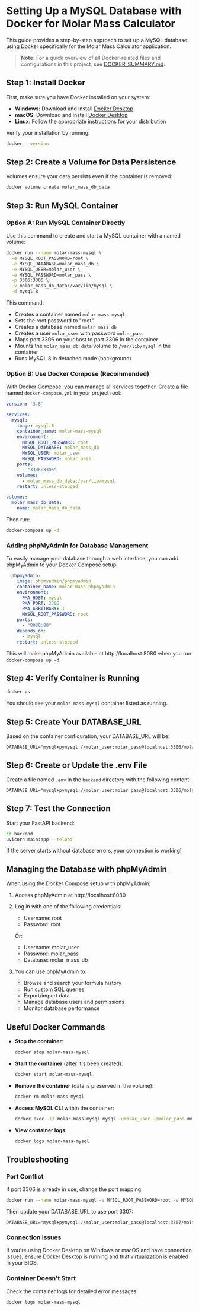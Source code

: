 # Setting Up a MySQL Database with Docker for Molar Mass Calculator

This guide provides a step-by-step approach to set up a MySQL database using Docker specifically for the Molar Mass Calculator application.

> **Note:** For a quick overview of all Docker-related files and configurations in this project, see [DOCKER_SUMMARY.md](./DOCKER_SUMMARY.md).

## Step 1: Install Docker

First, make sure you have Docker installed on your system:

- **Windows**: Download and install [Docker Desktop](https://www.docker.com/products/docker-desktop/)
- **macOS**: Download and install [Docker Desktop](https://www.docker.com/products/docker-desktop/)
- **Linux**: Follow the [appropriate instructions](https://docs.docker.com/engine/install/) for your distribution

Verify your installation by running:
```bash
docker --version
```

## Step 2: Create a Volume for Data Persistence

Volumes ensure your data persists even if the container is removed:

```bash
docker volume create molar_mass_db_data
```

## Step 3: Run MySQL Container

### Option A: Run MySQL Container Directly

Use this command to create and start a MySQL container with a named volume:

```bash
docker run --name molar-mass-mysql \
  -e MYSQL_ROOT_PASSWORD=root \
  -e MYSQL_DATABASE=molar_mass_db \
  -e MYSQL_USER=molar_user \
  -e MYSQL_PASSWORD=molar_pass \
  -p 3306:3306 \
  -v molar_mass_db_data:/var/lib/mysql \
  -d mysql:8
```

This command:
- Creates a container named `molar-mass-mysql`
- Sets the root password to "root"
- Creates a database named `molar_mass_db`
- Creates a user `molar_user` with password `molar_pass`
- Maps port 3306 on your host to port 3306 in the container
- Mounts the `molar_mass_db_data` volume to `/var/lib/mysql` in the container
- Runs MySQL 8 in detached mode (background)

### Option B: Use Docker Compose (Recommended)

With Docker Compose, you can manage all services together. Create a file named `docker-compose.yml` in your project root:

```yaml
version: '3.8'

services:
  mysql:
    image: mysql:8
    container_name: molar-mass-mysql
    environment:
      MYSQL_ROOT_PASSWORD: root
      MYSQL_DATABASE: molar_mass_db
      MYSQL_USER: molar_user
      MYSQL_PASSWORD: molar_pass
    ports:
      - "3306:3306"
    volumes:
      - molar_mass_db_data:/var/lib/mysql
    restart: unless-stopped

volumes:
  molar_mass_db_data:
    name: molar_mass_db_data
```

Then run:
```bash
docker-compose up -d
```

### Adding phpMyAdmin for Database Management

To easily manage your database through a web interface, you can add phpMyAdmin to your Docker Compose setup:

```yaml
  phpmyadmin:
    image: phpmyadmin/phpmyadmin
    container_name: molar-mass-phpmyadmin
    environment:
      PMA_HOST: mysql
      PMA_PORT: 3306
      PMA_ARBITRARY: 1
      MYSQL_ROOT_PASSWORD: root
    ports:
      - "8080:80"
    depends_on:
      - mysql
    restart: unless-stopped
```

This will make phpMyAdmin available at http://localhost:8080 when you run `docker-compose up -d`.

## Step 4: Verify Container is Running

```bash
docker ps
```

You should see your `molar-mass-mysql` container listed as running.

## Step 5: Create Your DATABASE_URL

Based on the container configuration, your DATABASE_URL will be:

```
DATABASE_URL="mysql+pymysql://molar_user:molar_pass@localhost:3306/molar_mass_db"
```

## Step 6: Create or Update the .env File

Create a file named `.env` in the `backend` directory with the following content:

```properties
DATABASE_URL="mysql+pymysql://molar_user:molar_pass@localhost:3306/molar_mass_db"
```

## Step 7: Test the Connection

Start your FastAPI backend:

```bash
cd backend
uvicorn main:app --reload
```

If the server starts without database errors, your connection is working!

## Managing the Database with phpMyAdmin

When using the Docker Compose setup with phpMyAdmin:

1. Access phpMyAdmin at http://localhost:8080
2. Log in with one of the following credentials:
   - Username: root
   - Password: root
   
   Or:
   - Username: molar_user
   - Password: molar_pass
   - Database: molar_mass_db

3. You can use phpMyAdmin to:
   - Browse and search your formula history
   - Run custom SQL queries
   - Export/import data
   - Manage database users and permissions
   - Monitor database performance

## Useful Docker Commands

- **Stop the container**:
  ```bash
  docker stop molar-mass-mysql
  ```

- **Start the container** (after it's been created):
  ```bash
  docker start molar-mass-mysql
  ```

- **Remove the container** (data is preserved in the volume):
  ```bash
  docker rm molar-mass-mysql
  ```

- **Access MySQL CLI** within the container:
  ```bash
  docker exec -it molar-mass-mysql mysql -umolar_user -pmolar_pass molar_mass_db
  ```

- **View container logs**:
  ```bash
  docker logs molar-mass-mysql
  ```

## Troubleshooting

### Port Conflict

If port 3306 is already in use, change the port mapping:
```bash
docker run --name molar-mass-mysql -e MYSQL_ROOT_PASSWORD=root -e MYSQL_DATABASE=molar_mass_db -e MYSQL_USER=molar_user -e MYSQL_PASSWORD=molar_pass -p 3307:3306 -v molar_mass_db_data:/var/lib/mysql -d mysql:8
```

Then update your DATABASE_URL to use port 3307:
```
DATABASE_URL="mysql+pymysql://molar_user:molar_pass@localhost:3307/molar_mass_db"
```

### Connection Issues

If you're using Docker Desktop on Windows or macOS and have connection issues, ensure Docker Desktop is running and that virtualization is enabled in your BIOS.

### Container Doesn't Start

Check the container logs for detailed error messages:
```bash
docker logs molar-mass-mysql
```
